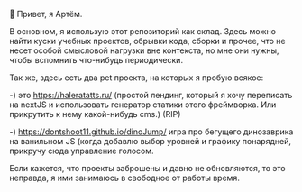 👋 Привет, я Артём. 

В основном, я использую этот репозиторий как склад. Здесь можно найти куски учебных проектов, обрывки кода, сборки и прочее, что не несет особой смысловой нагрузки вне контекста, но мне они нужны, чтобы вспомнить что-нибудь периодически.

Так же, здесь есть два pet проекта, на которых я пробую всякое:

-) это https://haleratatts.ru/ (простой лендинг, который я хочу переписать на nextJS и использовать генератор статики этого фреймворка. Или прикрутить к нему какой-нибудь cms.) (RIP)

-) https://dontshoot11.github.io/dinoJump/ игра про бегущего динозаврика на ванильном JS (когда добавлю выбор уровней и графику понарядней, прикручу сюда управление голосом.

Если кажется, что проекты заброшены и давно не обновляются, то это неправда, я ими занимаюсь в свободное от работы время.
